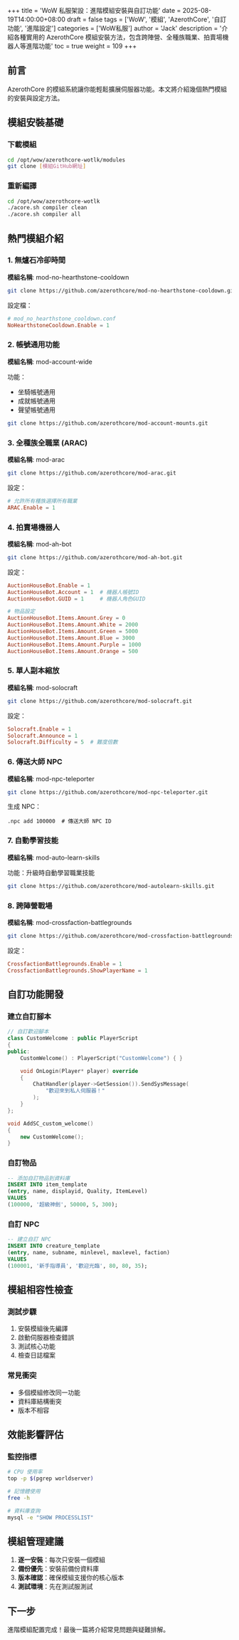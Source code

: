 +++
title = 'WoW 私服架設：進階模組安裝與自訂功能'
date = 2025-08-19T14:00:00+08:00
draft = false
tags = ['WoW', '模組', 'AzerothCore', '自訂功能', '進階設定']
categories = ['WoW私服']
author = 'Jack'
description = '介紹各種實用的 AzerothCore 模組安裝方法，包含跨陣營、全種族職業、拍賣場機器人等進階功能'
toc = true
weight = 109
+++

## 前言

AzerothCore 的模組系統讓你能輕鬆擴展伺服器功能。本文將介紹幾個熱門模組的安裝與設定方法。

## 模組安裝基礎

### 下載模組

```bash
cd /opt/wow/azerothcore-wotlk/modules
git clone [模組GitHub網址]
```

### 重新編譯

```bash
cd /opt/wow/azerothcore-wotlk
./acore.sh compiler clean
./acore.sh compiler all
```

## 熱門模組介紹

### 1. 無爐石冷卻時間

**模組名稱**: mod-no-hearthstone-cooldown

```bash
git clone https://github.com/azerothcore/mod-no-hearthstone-cooldown.git
```

設定檔：
```conf
# mod_no_hearthstone_cooldown.conf
NoHearthstoneCooldown.Enable = 1
```

### 2. 帳號通用功能

**模組名稱**: mod-account-wide

功能：
- 坐騎帳號通用
- 成就帳號通用
- 聲望帳號通用

```bash
git clone https://github.com/azerothcore/mod-account-mounts.git
```

### 3. 全種族全職業 (ARAC)

**模組名稱**: mod-arac

```bash
git clone https://github.com/azerothcore/mod-arac.git
```

設定：
```conf
# 允許所有種族選擇所有職業
ARAC.Enable = 1
```

### 4. 拍賣場機器人

**模組名稱**: mod-ah-bot

```bash
git clone https://github.com/azerothcore/mod-ah-bot.git
```

設定：
```conf
AuctionHouseBot.Enable = 1
AuctionHouseBot.Account = 1  # 機器人帳號ID
AuctionHouseBot.GUID = 1     # 機器人角色GUID

# 物品設定
AuctionHouseBot.Items.Amount.Grey = 0
AuctionHouseBot.Items.Amount.White = 2000
AuctionHouseBot.Items.Amount.Green = 5000
AuctionHouseBot.Items.Amount.Blue = 3000
AuctionHouseBot.Items.Amount.Purple = 1000
AuctionHouseBot.Items.Amount.Orange = 500
```

### 5. 單人副本縮放

**模組名稱**: mod-solocraft

```bash
git clone https://github.com/azerothcore/mod-solocraft.git
```

設定：
```conf
Solocraft.Enable = 1
Solocraft.Announce = 1
Solocraft.Difficulty = 5  # 難度倍數
```

### 6. 傳送大師 NPC

**模組名稱**: mod-npc-teleporter

```bash
git clone https://github.com/azerothcore/mod-npc-teleporter.git
```

生成 NPC：
```
.npc add 100000  # 傳送大師 NPC ID
```

### 7. 自動學習技能

**模組名稱**: mod-auto-learn-skills

功能：升級時自動學習職業技能

```bash
git clone https://github.com/azerothcore/mod-autolearn-skills.git
```

### 8. 跨陣營戰場

**模組名稱**: mod-crossfaction-battlegrounds

```bash
git clone https://github.com/azerothcore/mod-crossfaction-battlegrounds.git
```

設定：
```conf
CrossfactionBattlegrounds.Enable = 1
CrossfactionBattlegrounds.ShowPlayerName = 1
```

## 自訂功能開發

### 建立自訂腳本

```cpp
// 自訂歡迎腳本
class CustomWelcome : public PlayerScript
{
public:
    CustomWelcome() : PlayerScript("CustomWelcome") { }

    void OnLogin(Player* player) override
    {
        ChatHandler(player->GetSession()).SendSysMessage(
            "歡迎來到私人伺服器！"
        );
    }
};

void AddSC_custom_welcome()
{
    new CustomWelcome();
}
```

### 自訂物品

```sql
-- 添加自訂物品到資料庫
INSERT INTO item_template 
(entry, name, displayid, Quality, ItemLevel) 
VALUES 
(100000, '超級神劍', 50000, 5, 300);
```

### 自訂 NPC

```sql
-- 建立自訂 NPC
INSERT INTO creature_template 
(entry, name, subname, minlevel, maxlevel, faction) 
VALUES 
(100001, '新手指導員', '歡迎光臨', 80, 80, 35);
```

## 模組相容性檢查

### 測試步驟

1. 安裝模組後先編譯
2. 啟動伺服器檢查錯誤
3. 測試核心功能
4. 檢查日誌檔案

### 常見衝突

- 多個模組修改同一功能
- 資料庫結構衝突
- 版本不相容

## 效能影響評估

### 監控指標

```bash
# CPU 使用率
top -p $(pgrep worldserver)

# 記憶體使用
free -h

# 資料庫查詢
mysql -e "SHOW PROCESSLIST"
```

## 模組管理建議

1. **逐一安裝**：每次只安裝一個模組
2. **備份優先**：安裝前備份資料庫
3. **版本確認**：確保模組支援你的核心版本
4. **測試環境**：先在測試服測試

## 下一步

進階模組配置完成！最後一篇將介紹常見問題與疑難排解。